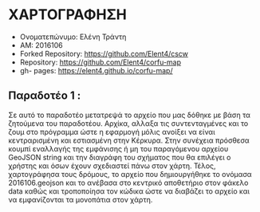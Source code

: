 # ΧΑΡΤΟΓΡΑΦΗΣΗ
- Ονοματεπώνυμο: Ελένη Τράντη
- ΑΜ: 2016106
- Forked Repository: https://github.com/Elent4/cscw
- Repository: https://github.com/Elent4/corfu-map
- gh- pages: https://elent4.github.io/corfu-map/

## Παραδοτέο 1 :

  Σε αυτό το παραδοτέο μετατρεψά το αρχείο που μας δόθηκε με βάση τα ζητούμενα του παραδοτέου. 
  Αρχίκα, αλλαξα τις συντενταγμένες και το ζουμ στο πρόγραμμα ώστε η εφαρμογή μόλις ανοίξει να είναι 
  κεντραρισμένη και εστιασμένη στην Κέρκυρα. Στην συνέχεια πρόσθεσα κουμπί εναλλαγής της εμφάνισης ή μη 
  του παραγόμενου αρχείου GeoJSON string και την διαγράφη του σχήματος που θα επιλέγει ο χρήστης 
  και όσων έχουν σχεδιαστεί πάνω στον χάρτη. Τέλος, χαρτογράφησα τους δρόμους, το αρχείο που 
  δημιουργήθηκε το ονόμασα 2016106.geojson και το ανέβασα στο κεντρικό αποθετήριο στον φάκελο data 
  καθώς και τροποποίησα τον κώδικα ώστε να διαβάζει το αρχείο και να εμφανίζονται τα μονοπάτια στον 
  χάρτη. 
  
